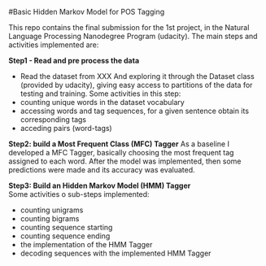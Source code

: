 #Basic Hidden Markov Model for POS Tagging
 
 This repo contains the final submission for the 1st project, in the Natural Language Processing Nanodegree Program (udacity).
 The main steps and activities implemented are:
 
 **Step1 - Read and pre process the data**  
  
 * Read the dataset from XXX
 And exploring it through the Dataset class (provided by udacity), giving easy access to partitions of the data for testing and training.  Some activities in this step:  
 * counting unique words in the dataset vocabulary
 * accessing words and tag sequences, for a given sentence obtain its corresponding tags
 * acceding pairs (word-tags)

**Step2: build a Most Frequent Class (MFC) Tagger** 
 As a baseline I developed a MFC Tagger, basically choosing the most frequent tag assigned to each word.  After the model was implemented, then some predictions were made and its accuracy was evaluated.

**Step3: Build an Hidden Markov Model (HMM) Tagger**  
Some activities o sub-steps implemented:  
* counting unigrams
* counting bigrams
* counting sequence starting
* counting sequence ending
* the implementation of the HMM Tagger
* decoding sequences with the implemented HMM Tagger
